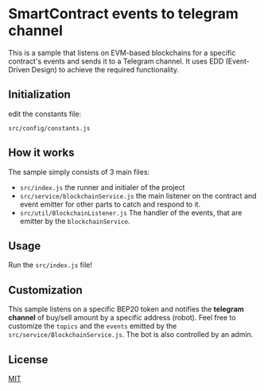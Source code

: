 # SmartContract events to telegram channel

This is a sample that listens on EVM-based blockchains for a specific contract's events and sends it to a Telegram channel. 
It uses EDD (Event-Driven Design) to achieve the required functionality.

## Initialization

edit the constants file:

```
src/config/constants.js
```
## How it works
The sample simply consists of 3 main files:
* `src/index.js` the runner and initialer of the project
* `src/service/blockchainService.js` the main listener on the contract and event emitter for other parts to catch and respond to it.
* `src/util/BlockchainListener.js` The handler of the events, that are emitter by the `blockchainService`.


## Usage

Run the `src/index.js` file!

## Customization
This sample listens on a specific BEP20 token and notifies the **telegram channel** of buy/sell amount by a specific address (robot).
Feel free to customize the `topics` and the `events` emitted by the `src/service/BlockchainService.js`.
The bot is also controlled by an admin.

## License
[MIT](https://choosealicense.com/licenses/mit/)
